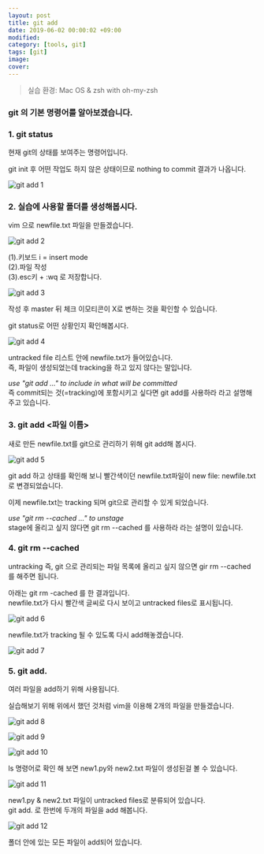 ```yaml
---
layout: post
title: git add
date: 2019-06-02 00:00:02 +09:00
modified: 
category: [tools, git]
tags: [git]
image: 
cover: 
---
```


>실습 환경: Mac OS & zsh with oh-my-zsh

### git 의 기본 명령어를 알아보겠습니다. 

### 1. git status <br>

  현재 git의 상태를 보여주는 명령어입니다.<br>

  git init 후 어떤 작업도 하지 않은 상태이므로 nothing to commit 결과가 나옵니다. 

  ![git add 1](https://raw.githubusercontent.com/krispediadot/krispediadot.github.io/master/_posts/blog/git/2019-06-02-git-add/git_add_1.jpg)

### 2. 실습에 사용할 폴더를 생성해봅시다.<br>

  vim 으로 newfile.txt 파일을 만들겠습니다.

  ![git add 2](https://raw.githubusercontent.com/krispediadot/krispediadot.github.io/master/_posts/blog/git/2019-06-02-git-add/git_add_2.jpg)

  (1).키보드 i = insert mode<br>
  (2).파일 작성<br>
  (3).esc키 + :wq 로 저장합니다.<br> 

  ![git add 3](https://raw.githubusercontent.com/krispediadot/krispediadot.github.io/master/_posts/blog/git/2019-06-02-git-add/git_add_3.jpg)

  작성 후 master 뒤 체크 이모티콘이 X로 변하는 것을 확인할 수 있습니다.<br> 

  git status로 어떤 상황인지 확인해봅시다.<br>

  ![git add 4](https://raw.githubusercontent.com/krispediadot/krispediadot.github.io/master/_posts/blog/git/2019-06-02-git-add/git_add_4.jpg)

  untracked file 리스트 안에 newfile.txt가 들어있습니다.<br>
  즉, 파일이 생성되었는데 tracking을 하고 있지 않다는 말입니다. <br>

  _use "git add ..." to include in what will be committed_<br>
  즉 commit되는 것(=tracking)에 포함시키고 싶다면 git add를 사용하라 라고 설명해주고 있습니다.<br>

### 3. git add <파일 이름>  <br>
  새로 만든 newfile.txt를 git으로 관리하기 위해 git add해 봅시다.<br>
    
  ![git add 5](https://raw.githubusercontent.com/krispediadot/krispediadot.github.io/master/_posts/blog/git/2019-06-02-git-add/git_add_5.jpg)

  git add 하고 상태를 확인해 보니 빨간색이던 newfile.txt파일이 new file: newfile.txt로 변경되었습니다. <br>

  이제 newfile.txt는 tracking 되며 git으로 관리할 수 있게 되었습니다. <br>

  _use "git rm --cached ..." to unstage_<br>
  stage에 올리고 싶지 않다면 git rm --cached 를 사용하라 라는 설명이 있습니다. <br>

### 4. git rm --cached  <br>

  untracking 즉, git 으로 관리되는 파일 목록에 올리고 싶지 않으면 gir rm --cached를 해주면 됩니다. <br>

  아래는 git rm -cached 를 한 결과입니다.<br>
  newfile.txt가 다시 빨간색 글씨로 다시 보이고 untracked files로 표시됩니다. <br>

  ![git add 6](https://raw.githubusercontent.com/krispediadot/krispediadot.github.io/master/_posts/blog/git/2019-06-02-git-add/git_add_6.jpg)<br>

  newfile.txt가 tracking 될 수 있도록 다시 add해놓겠습니다. <br>

  ![git add 7](https://raw.githubusercontent.com/krispediadot/krispediadot.github.io/master/_posts/blog/git/2019-06-02-git-add/git_add_7.jpg)<br>

### 5. git add. <br>

  여러 파일을 add하기 위해 사용됩니다. <br>

  실습해보기 위해 위에서 했던 것처럼 vim을 이용해 2개의 파일을 만들겠습니다. <br>

  ![git add 8](https://raw.githubusercontent.com/krispediadot/krispediadot.github.io/master/_posts/blog/git/2019-06-02-git-add/git_add_8.jpg)<br>

  ![git add 9](https://raw.githubusercontent.com/krispediadot/krispediadot.github.io/master/_posts/blog/git/2019-06-02-git-add/git_add_9.jpg)<br>

  ![git add 10](https://raw.githubusercontent.com/krispediadot/krispediadot.github.io/master/_posts/blog/git/2019-06-02-git-add/git_add_10.jpg)<br>

  ls 명령어로 확인 해 보면 new1.py와 new2.txt 파일이 생성된걸 볼 수 있습니다. 

  ![git add 11](https://raw.githubusercontent.com/krispediadot/krispediadot.github.io/master/_posts/blog/git/2019-06-02-git-add/git_add_11.jpg)<br>

  new1.py & new2.txt 파일이 untracked files로 분류되어 있습니다. <br>
  git add. 로 한번에 두개의 파일을 add 해봅니다.<br>

  ![git add 12](https://raw.githubusercontent.com/krispediadot/krispediadot.github.io/master/_posts/blog/git/2019-06-02-git-add/git_add_12.jpg)<br>

  폴더 안에 있는 모든 파일이 add되어 있습니다.<br>
